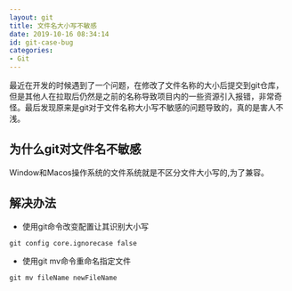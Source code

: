 ```yaml
---
layout: git
title: 文件名大小写不敏感
date: 2019-10-16 08:34:14
id: git-case-bug
categories: 
- Git
---
```


最近在开发的时候遇到了一个问题，在修改了文件名称的大小后提交到git仓库，但是其他人在拉取后仍然是之前的名称导致项目内的一些资源引入报错，非常奇怪。最后发现原来是git对于文件名称大小写不敏感的问题导致的，真的是害人不浅。
<!-- more -->

## 为什么git对文件名不敏感

Window和Macos操作系统的文件系统就是不区分文件大小写的,为了兼容。

## 解决办法

- 使用git命令改变配置让其识别大小写

```git
git config core.ignorecase false
```

- 使用git mv命令重命名指定文件

```git
git mv fileName newFileName
```
